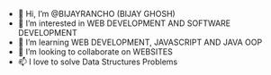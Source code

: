 - 👋 Hi, I’m @BIJAYRANCHO (BIJAY GHOSH)
- 👀 I’m interested in WEB DEVELOPMENT AND SOFTWARE DEVELOPMENT 
- 🌱 I’m learning WEB DEVELOPMENT, JAVASCRIPT AND JAVA OOP
- 💞️ I’m looking to collaborate on WEBSITES 
- 📫 I love to solve Data Structures Problems 

<!---
BIJAYRANCHO/BIJAYRANCHO is a ✨ special ✨ repository because its `README.md` (this file) appears on your GitHub profile.
You can click the Preview link to take a look at your changes.
--->
